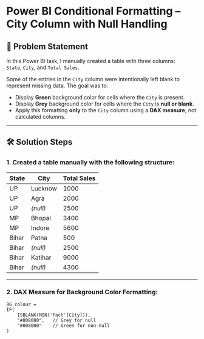 # Power BI Conditional Formatting – City Column with Null Handling

## 📌 Problem Statement
In this Power BI task, I manually created a table with three columns:  
`State`, `City`, and `Total Sales`.

Some of the entries in the `City` column were intentionally left blank to represent missing data. The goal was to:

- Display **Green** background color for cells where the `City` is present.
- Display **Grey** background color for cells where the `City` is **null or blank**.
- Apply this formatting **only** to the `City` column using a **DAX measure**, not calculated columns.

---

## 🛠️ Solution Steps

### 1. Created a table manually with the following structure:

| State | City     | Total Sales |
|-------|----------|-------------|
| UP    | Lucknow  | 1000        |
| UP    | Agra     | 2000        |
| UP    | *(null)* | 2500        |
| MP    | Bhopal   | 3400        |
| MP    | Indore   | 5600        |
| Bihar | Patna    | 500         |
| Bihar | *(null)* | 2500        |
| Bihar | Katihar  | 9000        |
| Bihar | *(null)* | 4300        |

---

### 2. DAX Measure for Background Color Formatting:

```DAX
BG colour = 
IF(
    ISBLANK(MIN('Fact'[City])), 
    "#808080",   // Grey for null
    "#008000"    // Green for non-null
)
